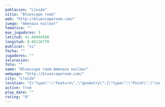 ```yaml
---
poblacion: "Lleida"
sitio: "Bluescape room"
web: "http://bluescaperoom.com/"
juego: "Amenaza nuclear"
tematica: ""
max_jugadores: 5
latitud: 41.60864560
longitud: 0.66226770
publicar: "si"
fecha: ""
jugadores: ""
valoracion: 
foto: ""
name: "Bluescape room-Amenaza nuclear"
webpage: "http://bluescaperoom.com/"
city: "Lleida"
location: "{\"type\":\"Feature\",\"geometry\":{\"type\":\"Point\",\"coordinates\":[0.6622677,41.6086456]}}"
active: true
play_date: ""
rating: "0"
---
```


